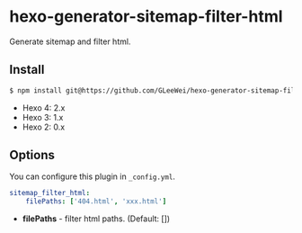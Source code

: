 # hexo-generator-sitemap-filter-html

Generate sitemap and filter html.

## Install

``` bash
$ npm install git@https://github.com/GLeeWei/hexo-generator-sitemap-filter-html --save
```

- Hexo 4: 2.x
- Hexo 3: 1.x
- Hexo 2: 0.x

## Options

You can configure this plugin in `_config.yml`.

``` yaml
sitemap_filter_html:
    filePaths: ['404.html', 'xxx.html']
```

- **filePaths** - filter html paths. (Default: [])

